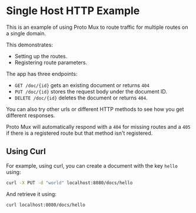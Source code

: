 # Single Host HTTP Example

This is an example of using Proto Mux to route traffic for multiple routes on a single domain.

This demonstrates:

- Setting up the routes.
- Registering route parameters.

The app has three endpoints:

- `GET /doc/{id}` gets an existing document or returns `404`
- `PUT /doc/{id}` stores the request body under the document ID.
- `DELETE /doc/{id}` deletes the document or returns `404`.

You can also try other urls or different HTTP methods to see how you get different responses.

Proto Mux will automatically respond with a `404` for missing routes and a `405` if there is a registered route but that method isn't registered.

## Using Curl

For example, using curl, you can create a document with the key `hello` using:

```bash
curl -X PUT -d "world" localhost:8080/docs/hello
```

And retrieve it using:

```bash
curl localhost:8080/docs/hello
```
